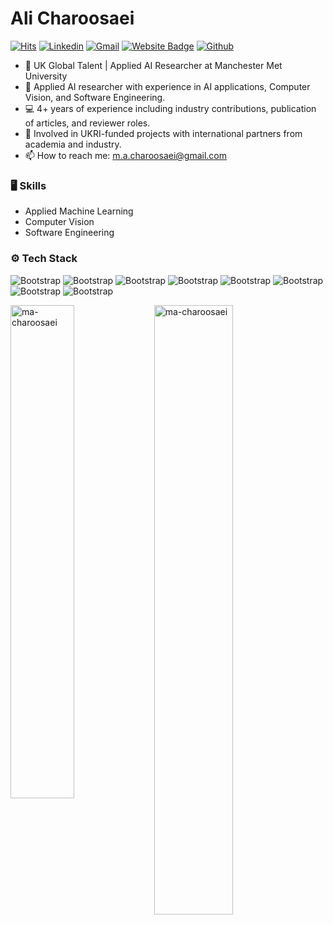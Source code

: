 # Ali Charoosaei

[![Hits](https://hits.seeyoufarm.com/api/count/incr/badge.svg?url=https%3A%2F%2Fgithub.com%2Fma-charoosaei%2Fma-charoosaei&count_bg=%2379C83D&title_bg=%23555555&icon=&icon_color=%23E7E7E7&title=Profile+Views&edge_flat=false)](https://hits.seeyoufarm.com)
[![Linkedin](https://img.shields.io/badge/-LinkedIn-blue?style=flat&logo=Linkedin&logoColor=white)](https://www.linkedin.com/in/ma-charoosaei/)
[![Gmail](https://img.shields.io/badge/-Gmail-c14438?style=flat&logo=Gmail&logoColor=white)](mailto:m.a.charoosaei@gmail.com)
[![Website Badge](https://img.shields.io/badge/-Website-c14438?style=flat&logo=Google-Chrome&logoColor=white&link=https://ma-charoosaei.github.io/)](https://ma-charoosaei.github.io/)
[![Github](https://img.shields.io/github/followers/ma-charoosaei?label=Follow&style=social)](https://github.com/ma-charoosaei)

- 👋 UK Global Talent | Applied AI Researcher at Manchester Met University
- 📝 Applied AI researcher with experience in AI applications, Computer Vision, and Software Engineering.
- 💻 4+ years of experience including industry contributions, publication of articles, and reviewer roles.
- 🔎 Involved in UKRI-funded projects with international partners from academia and industry.
- 📫 How to reach me: m.a.charoosaei@gmail.com


### 🖥️ Skills
- Applied Machine Learning
- Computer Vision
- Software Engineering
### ⚙️ Tech Stack

![Bootstrap](https://img.shields.io/badge/-Python-05122A?style=flat&logo=Python&color=161616) ![Bootstrap](https://img.shields.io/badge/-PyTorch-05122A?style=flat&logo=PyTorch&color=161616) ![Bootstrap](https://img.shields.io/badge/-Pandas-05122A?style=flat&logo=Pandas&color=161616) ![Bootstrap](https://img.shields.io/badge/-Numpy-05122A?style=flat&logo=Numpy&color=161616) ![Bootstrap](https://img.shields.io/badge/-TensorFlow-05122A?style=flat&logo=TensorFlow&color=161616) ![Bootstrap](https://img.shields.io/badge/-Git-05122A?style=flat&logo=Git&color=161616) ![Bootstrap](https://img.shields.io/badge/-MySQL-05122A?style=flat&logo=MySQL&color=161616) ![Bootstrap](https://img.shields.io/badge/-Visual%20Studio%20Code-05122A?style=flat&logo=Visual-Studio-Code&color=161616)

<div>
  <img width="45%" align="left" src="https://github-readme-stats.vercel.app/api/top-langs?username=ma-charoosaei&show_icons=true&locale=en&layout=compact" alt="ma-charoosaei" />
  <img width="50%"  src="https://github-readme-streak-stats.herokuapp.com/?user=ma-charoosaei&" alt="ma-charoosaei" />
</div>

